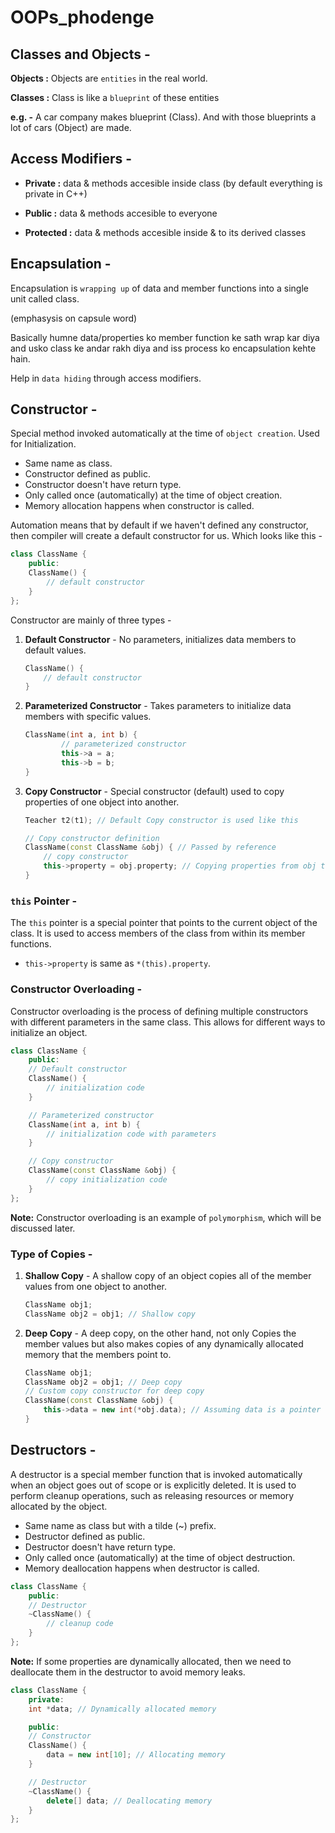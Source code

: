 # OOPs_phodenge

## Classes and Objects -

<b>Objects :</b> Objects are `entities` in the real world.

<b>Classes :</b> Class is like a `blueprint` of these entities

<b>e.g. -</b> A car company makes blueprint (Class). And with those blueprints a lot of cars (Object) are made.

## Access Modifiers -

- <b>Private :</b>  data & methods accesible inside class (by default everything is private in C++)

- <b>Public :</b>  data & methods accesible to everyone

- <b>Protected :</b>  data & methods accesible inside & to its derived classes

## Encapsulation -

Encapsulation is `wrapping up` of data and member functions into a single unit called class.

(emphasysis on capsule word)

Basically humne data/properties ko member function ke sath wrap kar diya and usko class ke andar rakh diya and iss process ko encapsulation kehte hain.

Help in `data hiding` through access modifiers.

## Constructor -

Special method invoked automatically at the time of `object creation`. Used for Initialization.

- Same name as class.
- Constructor defined as public.
- Constructor doesn't have return type.
- Only called once (automatically) at the time of object creation.
- Memory allocation happens when constructor is called.

Automation means that by default if we haven't defined any constructor, then compiler will create a default constructor for us. Which looks like this -

```cpp
class ClassName {
    public:
    ClassName() {
        // default constructor
    }
};
```

Constructor are mainly of three types -
1. **Default Constructor** - No parameters, initializes data members to default values.
    ```cpp
    ClassName() {
        // default constructor
    }
    ```
2. **Parameterized Constructor** - Takes parameters to initialize data members with specific values.
    ```cpp
    ClassName(int a, int b) {
            // parameterized constructor
            this->a = a;
            this->b = b;
    }
    ```
3. **Copy Constructor** - Special constructor (default) used to copy properties of one object into another.
    ```cpp
    Teacher t2(t1); // Default Copy constructor is used like this

    // Copy constructor definition
    ClassName(const ClassName &obj) { // Passed by reference
        // copy constructor
        this->property = obj.property; // Copying properties from obj to this object
    }
    ```

### `this` Pointer -
The `this` pointer is a special pointer that points to the current object of the class. It is used to access members of the class from within its member functions.

- `this->property` is same as `*(this).property`.

### Constructor Overloading -
Constructor overloading is the process of defining multiple constructors with different parameters in the same class. This allows for different ways to initialize an object.

```cpp
class ClassName {
    public:
    // Default constructor
    ClassName() {
        // initialization code
    }

    // Parameterized constructor
    ClassName(int a, int b) {
        // initialization code with parameters
    }

    // Copy constructor
    ClassName(const ClassName &obj) {
        // copy initialization code
    }
};
```

<b>Note:</b> Constructor overloading is an example of `polymorphism`, which will be discussed later.

### Type of Copies -

1. **Shallow Copy** - A shallow copy of an object copies all of the member values from one object to another.
    ```cpp
    ClassName obj1;
    ClassName obj2 = obj1; // Shallow copy
    ```

2. **Deep Copy** - A deep copy, on the other hand, not only Copies the member values but also makes copies of any dynamically allocated memory that the members point to.
    ```cpp
    ClassName obj1;
    ClassName obj2 = obj1; // Deep copy
    // Custom copy constructor for deep copy
    ClassName(const ClassName &obj) {
        this->data = new int(*obj.data); // Assuming data is a pointer
    }
    ```

## Destructors -
A destructor is a special member function that is invoked automatically when an object goes out of scope or is explicitly deleted. It is used to perform cleanup operations, such as releasing resources or memory allocated by the object.
- Same name as class but with a tilde (~) prefix.
- Destructor defined as public.
- Destructor doesn't have return type.
- Only called once (automatically) at the time of object destruction.
- Memory deallocation happens when destructor is called.

```cpp
class ClassName {
    public:
    // Destructor
    ~ClassName() {
        // cleanup code
    }
};
```

<b>Note:</b> If some properties are dynamically allocated, then we need to deallocate them in the destructor to avoid memory leaks.

```cpp
class ClassName {
    private:
    int *data; // Dynamically allocated memory

    public:
    // Constructor
    ClassName() {
        data = new int[10]; // Allocating memory
    }

    // Destructor
    ~ClassName() {
        delete[] data; // Deallocating memory
    }
};
```